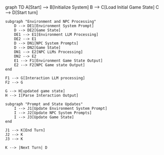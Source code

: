 graph TD
    A[Start] --> B[Initialize System]
    B --> C[Load Initial Game State]
    C --> D[Start turn]

    subgraph "Environment and NPC Processing"
        D --> DE1[Environment System Prompt]
        D --> DE2[Game State]
        DE1 --> E1[Environment LLM Processing]
        DE2 --> E1
        D --> DN1[NPC System Prompts]
        D --> DN2[Game State]
        DN1 --> E2[NPC LLMs Processing]
        DN2 --> E2
        E1 --> F1[Environment Game State Output]
        E2 --> F2[NPC Game state Output]
    end

    F1 --> G[Interaction LLM processing]
    F2 --> G
    
    G --> H[updated game state]
    H --> I[Parse Interaction Output]
    
    subgraph "Prompt and State Updates"
        I --> J1[Update Environment System Prompt]
        I --> J2[Update NPC System Prompts]
        I --> J3[Update Game State]
    end

    J1 --> K[End Turn]
    J2 --> K
    J3 --> K

    K --> |Next Turn| D